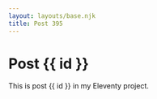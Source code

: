 ```yaml
---
layout: layouts/base.njk
title: Post 395
---
```


# Post {{ id }}

This is post {{ id }} in my Eleventy project.
